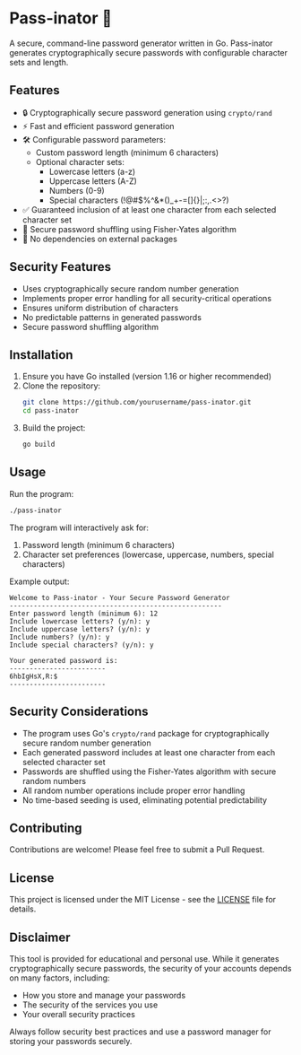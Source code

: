 # Pass-inator 🔐

A secure, command-line password generator written in Go. Pass-inator generates cryptographically secure passwords with configurable character sets and length.

## Features

- 🔒 Cryptographically secure password generation using `crypto/rand`
- ⚡ Fast and efficient password generation
- 🛠️ Configurable password parameters:
  - Custom password length (minimum 6 characters)
  - Optional character sets:
    - Lowercase letters (a-z)
    - Uppercase letters (A-Z)
    - Numbers (0-9)
    - Special characters (!@#$%^&*()_+-=[]{}|;:,.<>?)
- ✅ Guaranteed inclusion of at least one character from each selected character set
- 🔄 Secure password shuffling using Fisher-Yates algorithm
- 🚫 No dependencies on external packages

## Security Features

- Uses cryptographically secure random number generation
- Implements proper error handling for all security-critical operations
- Ensures uniform distribution of characters
- No predictable patterns in generated passwords
- Secure password shuffling algorithm

## Installation

1. Ensure you have Go installed (version 1.16 or higher recommended)
2. Clone the repository:
   ```bash
   git clone https://github.com/yourusername/pass-inator.git
   cd pass-inator
   ```
3. Build the project:
   ```bash
   go build
   ```

## Usage

Run the program:
```bash
./pass-inator
```

The program will interactively ask for:
1. Password length (minimum 6 characters)
2. Character set preferences (lowercase, uppercase, numbers, special characters)

Example output:
```
Welcome to Pass-inator - Your Secure Password Generator
-----------------------------------------------------
Enter password length (minimum 6): 12
Include lowercase letters? (y/n): y
Include uppercase letters? (y/n): y
Include numbers? (y/n): y
Include special characters? (y/n): y

Your generated password is:
------------------------
6hbIgHsX,R:$
------------------------
```

## Security Considerations

- The program uses Go's `crypto/rand` package for cryptographically secure random number generation
- Each generated password includes at least one character from each selected character set
- Passwords are shuffled using the Fisher-Yates algorithm with secure random numbers
- All random number operations include proper error handling
- No time-based seeding is used, eliminating potential predictability

## Contributing

Contributions are welcome! Please feel free to submit a Pull Request.

## License

This project is licensed under the MIT License - see the [LICENSE](LICENSE) file for details.

## Disclaimer

This tool is provided for educational and personal use. While it generates cryptographically secure passwords, the security of your accounts depends on many factors, including:

- How you store and manage your passwords
- The security of the services you use
- Your overall security practices

Always follow security best practices and use a password manager for storing your passwords securely.